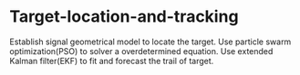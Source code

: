 # Target-location-and-tracking
Establish signal geometrical model to  locate the target. Use particle swarm optimization(PSO) to solver a  overdetermined equation. Use extended Kalman filter(EKF) to fit and forecast the trail of target.
